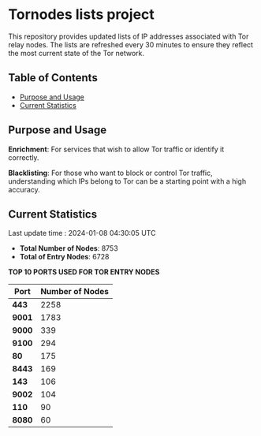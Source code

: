 # Tornodes lists project

This repository provides updated lists of IP addresses associated with Tor relay nodes. The lists are refreshed every 30 minutes to ensure they reflect the most current state of the Tor network.

## Table of Contents

- [Purpose and Usage](#purpose-and-usage)
- [Current Statistics](#current-statistics)


## Purpose and Usage

**Enrichment**: For services that wish to allow Tor traffic or identify it correctly.

**Blacklisting**: For those who want to block or control Tor traffic, understanding which IPs belong to Tor can be a starting point with a high accuracy.

## Current Statistics

Last update time : 2024-01-08 04:30:05 UTC

- **Total Number of Nodes**: 8753
- **Total of Entry Nodes**: 6728

**TOP 10 PORTS USED FOR TOR ENTRY NODES**

| **Port** | **Number of Nodes** |
|------|-----------------|
| **443**   | 2258  |
| **9001**   | 1783  |
| **9000**   | 339  |
| **9100**   | 294  |
| **80**   | 175  |
| **8443**   | 169  |
| **143**   | 106  |
| **9002**   | 104  |
| **110**   | 90  |
| **8080**   | 60  |

